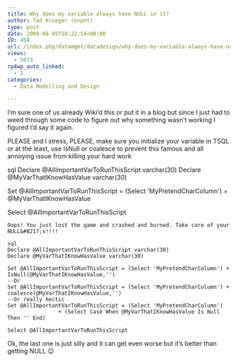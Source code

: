 ```yaml
---
title: Why does my variable always have NULL in it?
author: Ted Krueger (onpnt)
type: post
date: 2009-06-05T18:22:54+00:00
ID: 458
url: /index.php/datamgmt/datadesign/why-does-my-variable-always-have-null-in/
views:
  - 5073
rp4wp_auto_linked:
  - 1
categories:
  - Data Modelling and Design

---
```

I&#8217;m sure one of us already Wiki&#8217;d this or put it in a blog but since I just had to weed through some code to figure out why something wasn&#8217;t working I figured I&#8217;d say it again.

PLEASE and I stress, PLEASE, make sure you initialize your variable in TSQL or at the least, use IsNull or coalesce to prevent this famous and all annoying issue from killing your hard work

sql
Declare @AllImportantVarToRunThisScript varchar(30)
Declare @MyVarThatIKnowHasValue varchar(30)

Set @AllImportantVarToRunThisScript = (Select 'MyPretendCharColumn') + @MyVarThatIKnowHasValue

Select @AllImportantVarToRunThisScript
```
Oops! You just lost the game and crashed and burned. Take care of your NULL&#8217;s!!!!

sql
Declare @AllImportantVarToRunThisScript varchar(30)
Declare @MyVarThatIKnowHasValue varchar(30)

Set @AllImportantVarToRunThisScript = (Select 'MyPretendCharColumn') + IsNull(@MyVarThatIKnowHasValue,'')
--Or
Set @AllImportantVarToRunThisScript = (Select 'MyPretendCharColumn') + coalesce(@MyVarThatIKnowHasValue,'')
--Or really hectic
Set @AllImportantVarToRunThisScript = (Select 'MyPretendCharColumn') 
				+ (Select Case When @MyVarThatIKnowHasValue Is Null Then '' End)

Select @AllImportantVarToRunThisScript
```
Ok, the last one is just silly and it can get even worse but it&#8217;s better than getting NULL 😉